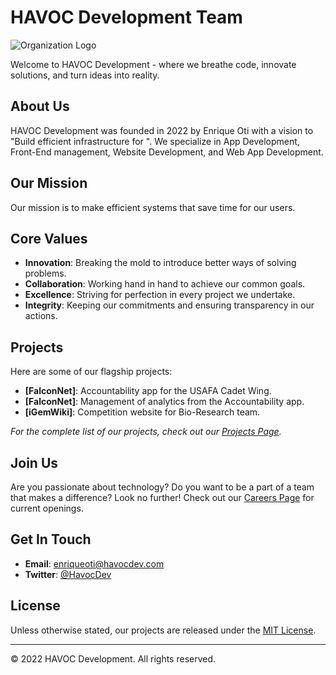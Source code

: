 # HAVOC Development Team

![Organization Logo](path_to_organization_logo.png)

Welcome to HAVOC Development - where we breathe code, innovate solutions, and turn ideas into reality.

## About Us

HAVOC Development was founded in 2022 by Enrique Oti with a vision to "Build efficient infrastructure for ". We specialize in App Development, Front-End management, Website Development, and Web App Development.

## Our Mission

Our mission is to make efficient systems that save time for our users.

## Core Values

- **Innovation**: Breaking the mold to introduce better ways of solving problems.
- **Collaboration**: Working hand in hand to achieve our common goals.
- **Excellence**: Striving for perfection in every project we undertake.
- **Integrity**: Keeping our commitments and ensuring transparency in our actions.

## Projects

Here are some of our flagship projects:

- **[FalconNet]**: Accountability app for the USAFA Cadet Wing.
- **[FalconNet]**: Management of analytics from the Accountability app. 
- **[iGemWiki]**: Competition website for Bio-Research team. 

_For the complete list of our projects, check out our [Projects Page](link_to_projects_page)._

## Join Us

Are you passionate about technology? Do you want to be a part of a team that makes a difference? Look no further! Check out our [Careers Page](havocdev.com) for current openings.

## Get In Touch

- **Email**: enriqueoti@havocdev.com
- **Twitter**: [@HavocDev](https://twitter.com/HavocD3v)

## License

Unless otherwise stated, our projects are released under the [MIT License](LICENSE).

---

© 2022 HAVOC Development. All rights reserved.
